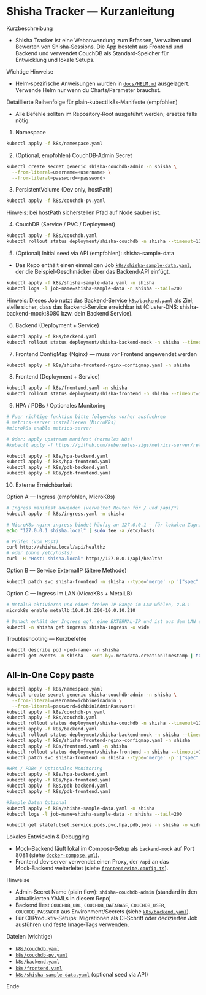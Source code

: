 # Shisha Tracker — Kurzanleitung

Kurzbeschreibung
- Shisha Tracker ist eine Webanwendung zum Erfassen, Verwalten und Bewerten von Shisha‑Sessions. Die App besteht aus Frontend und Backend und verwendet CouchDB als Standard‑Speicher für Entwicklung und lokale Setups.

Wichtige Hinweise
- Helm‑spezifische Anweisungen wurden in [`docs/HELM.md`](docs/HELM.md:1) ausgelagert. Verwende Helm nur wenn du Charts/Parameter brauchst.

Detaillierte Reihenfolge für plain‑kubectl k8s‑Manifeste (empfohlen)
- Alle Befehle sollten im Repository‑Root ausgeführt werden; ersetze <namespace> falls nötig.

1. Namespace
```bash
kubectl apply -f k8s/namespace.yaml
```

2. (Optional, empfohlen) CouchDB‑Admin Secret
```bash
kubectl create secret generic shisha-couchdb-admin -n shisha \
  --from-literal=username=<username> \
  --from-literal=password=<password>
```

3. PersistentVolume (Dev only, hostPath)
```bash
kubectl apply -f k8s/couchdb-pv.yaml
```
Hinweis: bei hostPath sicherstellen Pfad auf Node sauber ist.

4. CouchDB (Service / PVC / Deployment)
```bash
kubectl apply -f k8s/couchdb.yaml
kubectl rollout status deployment/shisha-couchdb -n shisha --timeout=120s
```

5. (Optional) Initial seed via API (empfohlen): shisha-sample-data
- Das Repo enthält einen einmaligen Job [`k8s/shisha-sample-data.yaml`](k8s/shisha-sample-data.yaml:1), der die Beispiel‑Geschmäcker über das Backend‑API einfügt.
```bash
kubectl apply -f k8s/shisha-sample-data.yaml -n shisha
kubectl logs -l job-name=shisha-sample-data -n shisha --tail=200
```
Hinweis: Dieses Job nutzt das Backend‑Service [`k8s/backend.yaml`](k8s/backend.yaml:1) als Ziel; stelle sicher, dass das Backend‑Service erreichbar ist (Cluster‑DNS: shisha-backend-mock:8080 bzw. dein Backend Service).

6. Backend (Deployment + Service)
```bash
kubectl apply -f k8s/backend.yaml
kubectl rollout status deployment/shisha-backend-mock -n shisha --timeout=120s
```

7. Frontend ConfigMap (Nginx) — muss vor Frontend angewendet werden
```bash
kubectl apply -f k8s/shisha-frontend-nginx-configmap.yaml -n shisha
```

8. Frontend (Deployment + Service)
```bash
kubectl apply -f k8s/frontend.yaml -n shisha
kubectl rollout status deployment/shisha-frontend -n shisha --timeout=120s
```

9. HPA / PDBs / Optionales Monitoring
```bash
# Fuer richtige funktion bitte folgendes vorher ausfuehren
# metrics-server installieren (MicroK8s)
#microk8s enable metrics-server

# Oder: apply upstream manifest (normales K8s)
#kubectl apply -f https://github.com/kubernetes-sigs/metrics-server/releases/latest/download/components.yaml

kubectl apply -f k8s/hpa-backend.yaml
kubectl apply -f k8s/hpa-frontend.yaml
kubectl apply -f k8s/pdb-backend.yaml
kubectl apply -f k8s/pdb-frontend.yaml
```

10. Externe Erreichbarkeit

Option A — Ingress (empfohlen, MicroK8s)
```bash
# Ingress manifest anwenden (verwaltet Routen für / und /api/*)
kubectl apply -f k8s/ingress.yaml -n shisha

# MicroK8s nginx-ingress bindet häufig an 127.0.0.1 — für lokalen Zugriff nutze einen Host‑Eintrag:
echo "127.0.0.1 shisha.local" | sudo tee -a /etc/hosts

# Prüfen (vom Host)
curl http://shisha.local/api/healthz
# oder (ohne /etc/hosts)
curl -H "Host: shisha.local" http://127.0.0.1/api/healthz
```

Option B — Service ExternalIP (ältere Methode)
```bash
kubectl patch svc shisha-frontend -n shisha --type='merge' -p '{"spec":{"externalIPs":["10.11.12.13"]}}'
```

Option C — Ingress im LAN (MicroK8s + MetalLB)
```bash
# MetalLB aktivieren und einen freien IP‑Range im LAN wählen, z.B.:
microk8s enable metallb:10.0.10.200-10.0.10.210

# Danach erhält der Ingress ggf. eine EXTERNAL‑IP und ist aus dem LAN erreichbar.
kubectl -n shisha get ingress shisha-ingress -o wide
```

Troubleshooting — Kurzbefehle
```bash
kubectl describe pod <pod-name> -n shisha
kubectl get events -n shisha --sort-by=.metadata.creationTimestamp | tail -n 50
```

## All-in-One Copy paste 

```bash
kubectl apply -f k8s/namespace.yaml
kubectl create secret generic shisha-couchdb-admin -n shisha \
  --from-literal=username=ichbineinadmin \
  --from-literal=password=ichbin1AdminPasswort!
kubectl apply -f k8s/couchdb-pv.yaml
kubectl apply -f k8s/couchdb.yaml
kubectl rollout status deployment/shisha-couchdb -n shisha --timeout=120s
kubectl apply -f k8s/backend.yaml
kubectl rollout status deployment/shisha-backend-mock -n shisha --timeout=120s
kubectl apply -f k8s/shisha-frontend-nginx-configmap.yaml -n shisha
kubectl apply -f k8s/frontend.yaml -n shisha
kubectl rollout status deployment/shisha-frontend -n shisha --timeout=120s
kubectl patch svc shisha-frontend -n shisha --type='merge' -p '{"spec":{"externalIPs":["10.11.12.13"]}}'

#HPA / PDBs / Optionales Monitoring
kubectl apply -f k8s/hpa-backend.yaml
kubectl apply -f k8s/hpa-frontend.yaml
kubectl apply -f k8s/pdb-backend.yaml
kubectl apply -f k8s/pdb-frontend.yaml

#Sample Daten Optional 
kubectl apply -f k8s/shisha-sample-data.yaml -n shisha
kubectl logs -l job-name=shisha-sample-data -n shisha --tail=200

kubectl get statefulset,service,pods,pvc,hpa,pdb,jobs -n shisha -o wide

```

Lokales Entwickeln & Debugging
- Mock‑Backend läuft lokal im Compose‑Setup als `backend-mock` auf Port 8081 (siehe [`docker-compose.yml`](docker-compose.yml:1)).
- Frontend dev‑server verwendet einen Proxy, der `/api` an das Mock‑Backend weiterleitet (siehe [`frontend/vite.config.ts`](frontend/vite.config.ts:12)).

Hinweise
- Admin‑Secret Name (plain flow): `shisha-couchdb-admin` (standard in den aktualisierten YAMLs in diesem Repo)
- Backend liest `COUCHDB_URL`, `COUCHDB_DATABASE`, `COUCHDB_USER`, `COUCHDB_PASSWORD` aus Environment/Secrets (siehe [`k8s/backend.yaml`](k8s/backend.yaml:1)).
- Für CI/Produktiv‑Setups: Migrationen als CI‑Schritt oder dedizierten Job ausführen und feste Image‑Tags verwenden.

Dateien (wichtige)
- [`k8s/couchdb.yaml`](k8s/couchdb.yaml:1)
- [`k8s/couchdb-pv.yaml`](k8s/couchdb-pv.yaml:1)
- [`k8s/backend.yaml`](k8s/backend.yaml:1)
- [`k8s/frontend.yaml`](k8s/frontend.yaml:1)
- [`k8s/shisha-sample-data.yaml`](k8s/shisha-sample-data.yaml:1) (optional seed via API)

Ende
